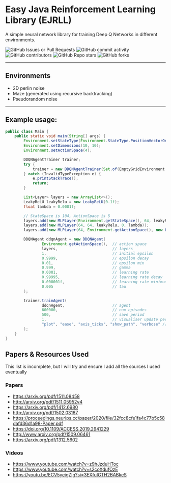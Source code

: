 # Easy Java Reinforcement Learning Library (EJRLL)
A simple neural network library for training Deep Q Networks in different environments.

![GitHub Issues or Pull Requests](https://img.shields.io/github/issues/AlanDoesCS/RL-Pathfinding)
![GitHub commit activity](https://img.shields.io/github/commit-activity/t/AlanDoesCS/RL-Pathfinding)
![GitHub contributors](https://img.shields.io/github/contributors/AlanDoesCS/RL-Pathfinding)
![GitHub Repo stars](https://img.shields.io/github/stars/AlanDoesCS/RL-Pathfinding)
![GitHub forks](https://img.shields.io/github/forks/AlanDoesCS/RL-Pathfinding)

---

## Environments
- 2D perlin noise
- Maze (generated using recursive backtracking)
- Pseudorandom noise

---

## Example usage:

```java
public class Main {
    public static void main(String[] args) {
        Environment.setStateType(Environment.StateType.PositionVectorOnly);
        Environment.setDimensions(10, 10);
        Environment.setActionSpace(4);

        DDQNAgentTrainer trainer;
        try {
            trainer = new DDQNAgentTrainer(Set.of(EmptyGridEnvironment.class, RandomGridEnvironment.class, PerlinGridEnvironment.class, MazeGridEnvironment.class));
        } catch (InvalidTypeException e) {
            e.printStackTrace();
            return;
        }

        List<Layer> layers = new ArrayList<>();
        LeakyReLU leakyRelu = new LeakyReLU(0.1f);
        float lambda = 0.0001f;

        // StateSpace is 104, ActionSpace is 5
        layers.add(new MLPLayer(Environment.getStateSpace(), 64, leakyRelu, 0, lambda));
        layers.add(new MLPLayer(64, 64, leakyRelu, 0, lambda));
        layers.add(new MLPLayer(64, Environment.getActionSpace(), new Linear(), 0, lambda));

        DDQNAgent ddqnAgent = new DDQNAgent(
                Environment.getActionSpace(),  // action space
                layers,                        // layers
                1,                             // initial epsilon
                0.9999,                        // epsilon decay
                0.01,                          // epsilon min
                0.999,                         // gamma
                0.0001,                        // learning rate
                0.99995,                       // learning rate decay
                0.000001f,                     // learning rate minimum
                0.005                          // tau
        );

        trainer.trainAgent(
                ddqnAgent,                     // agent
                600000,                        // num episodes
                500,                           // save period
                1,                             // visualiser update period
                "plot", "ease", "axis_ticks", "show_path", "verbose" // varargs
        );
    }
}
```

## Papers & Resources Used
This list is incomplete, but I will try and ensure I add all the sources I used eventually

### Papers
- https://arxiv.org/pdf/1511.08458
- http://arxiv.org/pdf/1511.05952v4
- https://arxiv.org/pdf/1412.6980
- http://arxiv.org/pdf/1502.03167
- https://proceedings.neurips.cc/paper/2020/file/32fcc8cfe1fa4c77b5c58dafd36d1a98-Paper.pdf
- https://doi.org/10.1109/ACCESS.2019.2941229
- http://www.arxiv.org/pdf/1509.06461
- https://arxiv.org/pdf/1312.5602

### Videos
- https://www.youtube.com/watch?v=z9hJzduHToc
- https://www.youtube.com/watch?v=s2coXdufOzE
- https://youtu.be/ECV5yeigZIg?si=3EXfuIGTH2BABkeS
